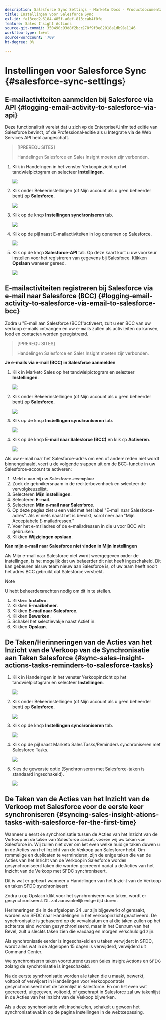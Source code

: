 ```yaml
---
description: Salesforce Sync Settings - Marketo Docs - Productdocumentatie
title: Instellingen voor Salesforce Sync
exl-id: fa13ced2-6184-485f-a0ef-813ccab4f0fe
feature: Sales Insight Actions
source-git-commit: 350490c93d8f2bcc278f9f3e82018a1db91a1146
workflow-type: tm+mt
source-wordcount: '709'
ht-degree: 0%

---
```


# Instellingen voor Salesforce Sync {#salesforce-sync-settings}

## E-mailactiviteiten aanmelden bij Salesforce via API {#logging-email-activity-to-salesforce-via-api}

Deze functionaliteit vereist dat u zich op de Enterprise/Unlimited editie van Salesforce bevindt, of de Professional-editie als u Integratie via de Web Services API hebt aangeschaft.

>[!PREREQUISITES]
>
>Handelingen Salesforce en Sales Insight moeten zijn verbonden.

1. Klik in Handelingen in het venster Verkoopinzicht op het tandwielpictogram en selecteer **Instellingen**.

   ![](assets/salesforce-sync-settings-1.png)

1. Klik onder Beheerinstellingen (of Mijn account als u geen beheerder bent) op **Salesforce**.

   ![](assets/salesforce-sync-settings-2.png)

1. Klik op de knop **Instellingen synchroniseren** tab.

   ![](assets/salesforce-sync-settings-3.png)

1. Klik op de pijl naast E-mailactiviteiten in log opnemen op Salesforce.

   ![](assets/salesforce-sync-settings-4.png)

1. Klik op de knop **Salesforce-API** tab. Op deze kaart kunt u uw voorkeur instellen voor het registreren van gegevens bij Salesforce. Klikken **Opslaan** wanneer gereed.

   ![](assets/salesforce-sync-settings-5.png)

## E-mailactiviteiten registreren bij Salesforce via e-mail naar Salesforce (BCC) {#logging-email-activity-to-salesforce-via-email-to-salesforce-bcc}

Zodra u &quot;E-mail aan Salesforce (BCC)&quot;activeert, zult u een BCC van uw verkoop e-mails ontvangen en uw e-mails zullen als activiteiten op kansen, lood en contacten worden geregistreerd.

>[!PREREQUISITES]
>
>Handelingen Salesforce en Sales Insight moeten zijn verbonden.

**Je e-mails via e-mail (BCC) in Salesforce aanmelden**

1. Klik in Marketo Sales op het tandwielpictogram en selecteer **Instellingen**.

   ![](assets/salesforce-sync-settings-6.png)

1. Klik onder Beheerinstellingen (of Mijn account als u geen beheerder bent) op **Salesforce**.

   ![](assets/salesforce-sync-settings-7.png)

1. Klik op de knop **Instellingen synchroniseren** tab.

   ![](assets/salesforce-sync-settings-8.png)

1. Klik op de knop **E-mail naar Salesforce (BCC)** en klik op **Activeren**.

   ![](assets/salesforce-sync-settings-9.png)

Als uw e-mail naar het Salesforce-adres om een of andere reden niet wordt binnengehaald, voert u de volgende stappen uit om de BCC-functie in uw Salesforce-account te activeren:

1. Meld u aan bij uw Salesforce-exemplaar.
1. Zoek de gebruikersnaam in de rechterbovenhoek en selecteer de vervolgkeuzelijst.
1. Selecteren **Mijn instellingen**.
1. Selecteren **E-mail**.
1. Selecteren **Mijn e-mail naar Salesforce**.
1. Op deze pagina ziet u een veld met het label &quot;E-mail naar Salesforce-adres&quot;. Als er niets naast het is bevolkt, scrol neer aan &quot;Mijn Acceptabele E-mailadressen.&quot;
1. Voer het e-mailadres of de e-mailadressen in die u voor BCC wilt gebruiken.
1. Klikken **Wijzigingen opslaan**.

**Kan mijn e-mail naar Salesforce niet vinden in Mijn instellingen**

Als Mijn e-mail naar Salesforce niet wordt weergegeven onder de instellingen, is het mogelijk dat uw beheerder dit niet heeft ingeschakeld. Dit kan gebeuren als uw team nieuw aan Salesforce is, of uw team heeft nooit het adres BCC gebruikt dat Salesforce verstrekt.

>[!NOTE]
>
>U hebt beheerdersrechten nodig om dit in te stellen.

1. Klikken **Instellen**.
1. Klikken **E-mailbeheer**.
1. Klikken **E-mail naar Salesforce**.
1. Klikken **Bewerken**.
1. Schakel het selectievakje naast Actief in.
1. Klikken **Opslaan**.

## De Taken/Herinneringen van de Acties van het Inzicht van de Verkoop van de Synchronisatie aan Taken Salesforce {#sync-sales-insight-actions-tasks-reminders-to-salesforce-tasks}

1. Klik in Handelingen in het venster Verkoopinzicht op het tandwielpictogram en selecteer **Instellingen**.

   ![](assets/salesforce-sync-settings-10.png)

1. Klik onder Beheerinstellingen (of Mijn account als u geen beheerder bent) op **Salesforce**.

   ![](assets/salesforce-sync-settings-11.png)

1. Klik op de knop **Instellingen synchroniseren** tab.

   ![](assets/salesforce-sync-settings-12.png)

1. Klik op de pijl naast Marketo Sales Tasks/Reminders synchroniseren met Salesforce Tasks.

   ![](assets/salesforce-sync-settings-13.png)

1. Kies de gewenste optie (Synchroniseren met Salesforce-taken is standaard ingeschakeld).

   ![](assets/salesforce-sync-settings-14.png)

## De Taken van de Acties van het Inzicht van de Verkoop met Salesforce voor de eerste keer synchroniseren {#syncing-sales-insight-ations-tasks-with-salesforce-for-the-first-time}

Wanneer u eerst de synchronisatie tussen de Acties van het Inzicht van de Verkoop en de taken van Salesforce aanzet, voeren wij uw taken van Salesforce in. Wij zullen niet over om het even welke huidige taken duwen u in de Acties van het Inzicht van de Verkoop aan Salesforce hebt. Om rommelige en duplicaten te verminderen, zijn de enige taken die van de Acties van het Inzicht van de Verkoop in Salesforce worden gesynchroniseerd taken die worden gecreeerd nadat u de Acties van het Inzicht van de Verkoop met SFDC synchroniseert.

Dit is wat er gebeurt wanneer u Handelingen van het Inzicht van de Verkoop en taken SFDC synchroniseert:

Zodra u op Opslaan klikt voor het synchroniseren van taken, wordt er gesynchroniseerd. Dit zal aanvankelijk enige tijd duren.

Herinneringen die in de afgelopen 24 uur zijn bijgewerkt of gemaakt, worden van SFDC naar Handelingen in het verkoopinzicht geactiveerd. De synchronisatie is gebaseerd op de vervaldatum en al die taken zullen op het achterste eind worden gesynchroniseerd, maar in het Centrum van het Bevel, zult u slechts taken zien die vandaag en morgen verschuldigd zijn.

Als synchronisatie eerder is ingeschakeld en u taken verwijdert in SFDC, wordt alles wat in de afgelopen 15 dagen is verwijderd, verwijderd uit Command Center.

We synchroniseren taken voortdurend tussen Sales Insight Actions en SFDC zolang de synchronisatie is ingeschakeld.

Na de eerste synchronisatie worden alle taken die u maakt, bewerkt, voltooit of verwijdert in Handelingen voor Verkoopcontrole gesynchroniseerd met de takenlijst in Salesforce. En om het even wat gecreeerd, uitgegeven, voltooid, of geschrapt in Salesforce zal uw takenlijst in de Acties van het Inzicht van de Verkoop bijwerken.

Als u deze synchronisatie wilt inschakelen, schakelt u gewoon het synchronisatievak in op de pagina Instellingen in de webtoepassing.
